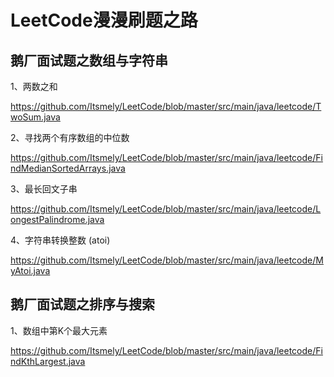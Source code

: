 # LeetCode漫漫刷题之路

## **鹅厂面试题之数组与字符串**

1、两数之和

https://github.com/Itsmely/LeetCode/blob/master/src/main/java/leetcode/TwoSum.java

2、寻找两个有序数组的中位数

https://github.com/Itsmely/LeetCode/blob/master/src/main/java/leetcode/FindMedianSortedArrays.java

3、最长回文子串

https://github.com/Itsmely/LeetCode/blob/master/src/main/java/leetcode/LongestPalindrome.java

4、字符串转换整数 (atoi)

https://github.com/Itsmely/LeetCode/blob/master/src/main/java/leetcode/MyAtoi.java

## 鹅厂面试题之排序与搜索

1、数组中第K个最大元素

https://github.com/Itsmely/LeetCode/blob/master/src/main/java/leetcode/FindKthLargest.java